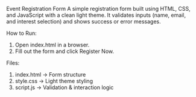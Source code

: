 Event Registration Form
A simple registration form built using HTML, CSS, and JavaScript with a clean light theme.
It validates inputs (name, email, and interest selection) and shows success or error messages.

How to Run:
1) Open index.html in a browser.
2) Fill out the form and click Register Now.

Files:
1) index.html → Form structure
2) style.css → Light theme styling
3) script.js → Validation & interaction logic
